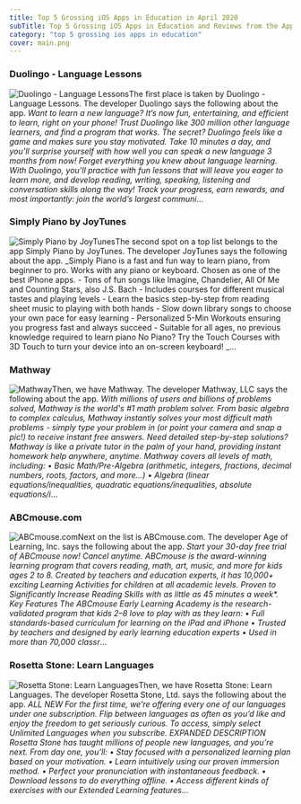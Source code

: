 ```yaml
---
title: Top 5 Grossing iOS Apps in Education in April 2020
subTitle: Top 5 Grossing iOS Apps in Education and Reviews from the AppStore in April 2020.
category: "top 5 grossing ios apps in education"
cover: main.png
---
```


### Duolingo - Language Lessons

![Duolingo - Language Lessons](https://is1-ssl.mzstatic.com/image/thumb/Purple123/v4/e4/4d/64/e44d64de-d90d-7a63-f336-9c72141c123c/AppIcon-0-0-1x_U007emarketing-0-0-0-7-0-0-sRGB-0-0-0-GLES2_U002c0-512MB-85-220-0-0.png/100x100bb.png)The first place is taken by Duolingo - Language Lessons. The developer Duolingo says the following about the app. _Want to learn a new language? It’s now fun, entertaining, and efficient to learn, right on your phone!  Trust Duolingo like 300 million other language learners, and find a program that works. The secret? Duolingo feels like a game and makes sure you stay motivated. Take 10 minutes a day, and you’ll surprise yourself with how well you can speak a new language 3 months from now!  Forget everything you knew about language learning. With Duolingo, you’ll practice with fun lessons that will leave you eager to learn more, and develop reading, writing, speaking, listening and conversation skills along the way! Track your progress, earn rewards, and most importantly: join the world’s largest communi_...

### Simply Piano by JoyTunes

![Simply Piano by JoyTunes](https://is4-ssl.mzstatic.com/image/thumb/Purple113/v4/24/c9/75/24c97550-95f7-984d-13cd-9643ba7f6c95/AppIcon-0-0-1x_U007emarketing-0-0-0-7-0-0-sRGB-0-0-0-GLES2_U002c0-512MB-85-220-0-0.png/100x100bb.png)The second spot on a top list belongs to the app Simply Piano by JoyTunes. The developer JoyTunes says the following about the app. _Simply Piano is a fast and fun way to learn piano, from beginner to pro. Works with any piano or keyboard. Chosen as one of the best iPhone apps.  - Tons of fun songs like Imagine, Chandelier, All Of Me and Counting Stars, also J.S. Bach - Includes courses for different musical tastes and playing levels - Learn the basics step-by-step from reading sheet music to playing with both hands - Slow down library songs to choose your own pace for easy learning - Personalized 5-Min Workouts ensuring you progress fast and always succeed - Suitable for all ages, no previous knowledge required to learn piano  No Piano? Try the Touch Courses with 3D Touch to turn your device into an on-screen keyboard!  _...

### Mathway

![Mathway](https://is1-ssl.mzstatic.com/image/thumb/Purple114/v4/0e/77/b8/0e77b856-a92e-2c91-9a89-ddd9a16b5d20/AppIcons-0-0-1x_U007emarketing-0-0-3-85-220.png/100x100bb.png)Then, we have Mathway. The developer Mathway, LLC says the following about the app. _With millions of users and billions of problems solved, Mathway is the world's #1 math problem solver. From basic algebra to complex calculus, Mathway instantly solves your most difficult math problems - simply type your problem in (or point your camera and snap a pic!) to receive instant free answers.  Need detailed step-by-step solutions? Mathway is like a private tutor in the palm of your hand, providing instant homework help anywhere, anytime.  Mathway covers all levels of math, including: • Basic Math/Pre-Algebra (arithmetic, integers, fractions, decimal numbers, roots, factors, and more...) • Algebra (linear equations/inequalities, quadratic equations/inequalities, absolute equations/i_...

### ABCmouse.com

![ABCmouse.com](https://is1-ssl.mzstatic.com/image/thumb/Purple113/v4/70/70/56/707056d5-a515-dbe2-b061-db72874fe3fe/AppIcon-0-0-1x_U007emarketing-0-0-0-7-0-85-220.png/100x100bb.png)Next on the list is ABCmouse.com. The developer Age of Learning, Inc. says the following about the app. _Start your 30-day free trial of ABCmouse now! Cancel anytime.  ABCmouse is the award-winning learning program that covers reading, math, art, music, and more for kids ages 2 to 8. Created by teachers and education experts, it has 10,000+ exciting Learning Activities for children at all academic levels.  Proven to Significantly Increase Reading Skills with as little as 45 minutes a week*.    Key Features  The ABCmouse Early Learning Academy is the research-validated program that kids 2–8 love to play with as they learn:  • Full standards-based curriculum for learning on the iPad and iPhone • Trusted by teachers and designed by early learning education experts • Used in more than 70,000 classr_...

### Rosetta Stone: Learn Languages

![Rosetta Stone: Learn Languages](https://is5-ssl.mzstatic.com/image/thumb/Purple113/v4/93/0a/17/930a17a1-4c0c-ef30-268b-5be35b92299b/AppIcon-0-0-1x_U007emarketing-0-0-0-7-0-0-sRGB-0-0-0-GLES2_U002c0-512MB-85-220-0-0.png/100x100bb.png)Then, we have Rosetta Stone: Learn Languages. The developer Rosetta Stone, Ltd. says the following about the app. _ALL NEW For the first time, we’re offering every one of our languages under one subscription. Flip between languages as often as you’d like and enjoy the freedom to get seriously curious. To access, simply select Unlimited Languages when you subscribe.   EXPANDED DESCRIPTION Rosetta Stone has taught millions of people new languages, and you’re next. From day one, you’ll:  • Stay focused with a personalized learning plan based on your motivation.  • Learn intuitively using our proven immersion method.  • Perfect your pronunciation with instantaneous feedback.  • Download lessons to do everything offline.   • Access different kinds of exercises with our Extended Learning features_...

